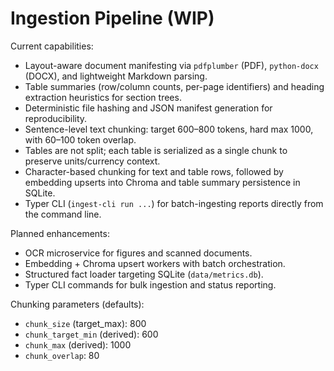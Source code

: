 # Ingestion Pipeline (WIP)

Current capabilities:

- Layout-aware document manifesting via `pdfplumber` (PDF), `python-docx` (DOCX), and lightweight Markdown parsing.
- Table summaries (row/column counts, per-page identifiers) and heading extraction heuristics for section trees.
- Deterministic file hashing and JSON manifest generation for reproducibility.
- Sentence-level text chunking: target 600–800 tokens, hard max 1000, with 60–100 token overlap.
- Tables are not split; each table is serialized as a single chunk to preserve units/currency context.
- Character-based chunking for text and table rows, followed by embedding upserts into Chroma and table summary persistence in SQLite.
- Typer CLI (`ingest-cli run ...`) for batch-ingesting reports directly from the command line.

Planned enhancements:

- OCR microservice for figures and scanned documents.
- Embedding + Chroma upsert workers with batch orchestration.
- Structured fact loader targeting SQLite (`data/metrics.db`).
- Typer CLI commands for bulk ingestion and status reporting.

Chunking parameters (defaults):
- `chunk_size` (target_max): 800
- `chunk_target_min` (derived): 600
- `chunk_max` (derived): 1000
- `chunk_overlap`: 80
